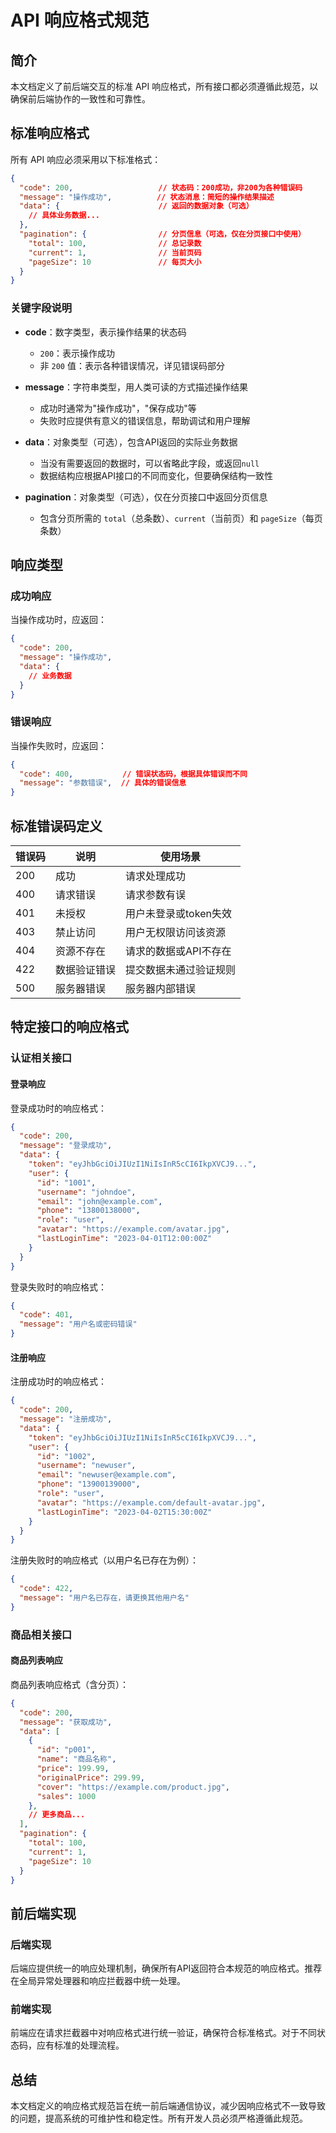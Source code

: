 # API 响应格式规范

## 简介

本文档定义了前后端交互的标准 API 响应格式，所有接口都必须遵循此规范，以确保前后端协作的一致性和可靠性。

## 标准响应格式

所有 API 响应必须采用以下标准格式：

```json
{
  "code": 200,                   // 状态码：200成功，非200为各种错误码
  "message": "操作成功",          // 状态消息：简短的操作结果描述
  "data": {                      // 返回的数据对象（可选）
    // 具体业务数据...
  },
  "pagination": {                // 分页信息（可选，仅在分页接口中使用）
    "total": 100,                // 总记录数
    "current": 1,                // 当前页码
    "pageSize": 10               // 每页大小
  }
}
```

### 关键字段说明

- **code**：数字类型，表示操作结果的状态码
  - `200`：表示操作成功
  - 非 `200` 值：表示各种错误情况，详见错误码部分

- **message**：字符串类型，用人类可读的方式描述操作结果
  - 成功时通常为"操作成功"，"保存成功"等
  - 失败时应提供有意义的错误信息，帮助调试和用户理解

- **data**：对象类型（可选），包含API返回的实际业务数据
  - 当没有需要返回的数据时，可以省略此字段，或返回`null`
  - 数据结构应根据API接口的不同而变化，但要确保结构一致性

- **pagination**：对象类型（可选），仅在分页接口中返回分页信息
  - 包含分页所需的 `total`（总条数）、`current`（当前页）和 `pageSize`（每页条数）

## 响应类型

### 成功响应

当操作成功时，应返回：

```json
{
  "code": 200,
  "message": "操作成功",
  "data": {
    // 业务数据
  }
}
```

### 错误响应

当操作失败时，应返回：

```json
{
  "code": 400,           // 错误状态码，根据具体错误而不同
  "message": "参数错误",  // 具体的错误信息
}
```

## 标准错误码定义

| 错误码 | 说明 | 使用场景 |
| ----- | ---- | ------- |
| 200 | 成功 | 请求处理成功 |
| 400 | 请求错误 | 请求参数有误 |
| 401 | 未授权 | 用户未登录或token失效 |
| 403 | 禁止访问 | 用户无权限访问该资源 |
| 404 | 资源不存在 | 请求的数据或API不存在 |
| 422 | 数据验证错误 | 提交数据未通过验证规则 |
| 500 | 服务器错误 | 服务器内部错误 |

## 特定接口的响应格式

### 认证相关接口

#### 登录响应

登录成功时的响应格式：

```json
{
  "code": 200,
  "message": "登录成功",
  "data": {
    "token": "eyJhbGciOiJIUzI1NiIsInR5cCI6IkpXVCJ9...",
    "user": {
      "id": "1001",
      "username": "johndoe",
      "email": "john@example.com",
      "phone": "13800138000",
      "role": "user",
      "avatar": "https://example.com/avatar.jpg",
      "lastLoginTime": "2023-04-01T12:00:00Z"
    }
  }
}
```

登录失败时的响应格式：

```json
{
  "code": 401,
  "message": "用户名或密码错误"
}
```

#### 注册响应

注册成功时的响应格式：

```json
{
  "code": 200,
  "message": "注册成功",
  "data": {
    "token": "eyJhbGciOiJIUzI1NiIsInR5cCI6IkpXVCJ9...",
    "user": {
      "id": "1002",
      "username": "newuser",
      "email": "newuser@example.com",
      "phone": "13900139000",
      "role": "user",
      "avatar": "https://example.com/default-avatar.jpg",
      "lastLoginTime": "2023-04-02T15:30:00Z"
    }
  }
}
```

注册失败时的响应格式（以用户名已存在为例）：

```json
{
  "code": 422,
  "message": "用户名已存在，请更换其他用户名"
}
```

### 商品相关接口

#### 商品列表响应

商品列表响应格式（含分页）：

```json
{
  "code": 200,
  "message": "获取成功",
  "data": [
    {
      "id": "p001",
      "name": "商品名称",
      "price": 199.99,
      "originalPrice": 299.99,
      "cover": "https://example.com/product.jpg",
      "sales": 1000
    },
    // 更多商品...
  ],
  "pagination": {
    "total": 100,
    "current": 1,
    "pageSize": 10
  }
}
```

## 前后端实现

### 后端实现

后端应提供统一的响应处理机制，确保所有API返回符合本规范的响应格式。推荐在全局异常处理器和响应拦截器中统一处理。

### 前端实现

前端应在请求拦截器中对响应格式进行统一验证，确保符合标准格式。对于不同状态码，应有标准的处理流程。

## 总结

本文档定义的响应格式规范旨在统一前后端通信协议，减少因响应格式不一致导致的问题，提高系统的可维护性和稳定性。所有开发人员必须严格遵循此规范。 